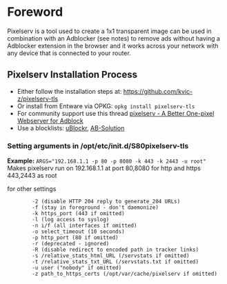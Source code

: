 # Foreword
Pixelserv is a tool used to create a 1x1 transparent image can be used in combination with an Adblocker (see notes) to remove ads without having a Adblocker extension in the browser and it works across your network with any device that is connected to your router.

## Pixelserv Installation Process
* Either follow the installation steps at: https://github.com/kvic-z/pixelserv-tls
* Or install from Entware via OPKG: `opkg install pixelserv-tls`
* For community support use this thread [pixelserv - A Better One-pixel Webserver for Adblock](http://www.snbforums.com/threads/pixelserv-a-better-one-pixel-webserver-for-adblock.26114/)
* Use a blocklists: [uBlockr](https://gitlab.com/spitfire-project/ublockr/blob/master/README.md), [AB-Solution](http://www.ab-solution.info/)

### Setting arguments in /opt/etc/init.d/S80pixelserv-tls

**Example:** `ARGS="192.168.1.1 -p 80 -p 8080 -k 443 -k 2443 -u root"`<br/>
Makes pixelserv run on 192.168.1.1 at port 80,8080 for http and https 443,2443 as root

for other settings 
```
        -2 (disable HTTP 204 reply to generate_204 URLs)
        -f (stay in foreground - don't daemonize)
        -k https_port (443 if omitted)
        -l (log access to syslog)
        -n i/f (all interfaces if omitted)
        -o select_timeout (10 seconds)
        -p http_port (80 if omitted)
        -r (deprecated - ignored)
        -R (disable redirect to encoded path in tracker links)
        -s /relative_stats_html_URL (/servstats if omitted)
        -t /relative_stats_txt_URL (/servstats.txt if omitted)
        -u user ("nobody" if omitted)
        -z path_to_https_certs (/opt/var/cache/pixelserv if omitted)
```